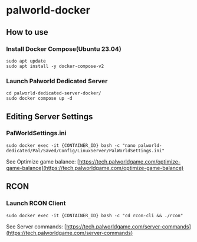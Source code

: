 # palworld-docker

## How to use

### Install Docker Compose(Ubuntu 23.04)
```shell
sudo apt update
sudo apt install -y docker-compose-v2
```

### Launch Palworld Dedicated Server
```shell
cd palworld-dedicated-server-docker/
sudo docker compose up -d
```

## Editing Server Settings

### PalWorldSettings.ini
```
sudo docker exec -it {CONTAINER_ID} bash -c "nano palworld-dedicated/Pal/Saved/Config/LinuxServer/PalWorldSettings.ini"
```
See Optimize game balance: [https://tech.palworldgame.com/optimize-game-balance](https://tech.palworldgame.com/optimize-game-balance)

## RCON

### Launch RCON Client
```
sudo docker exec -it {CONTAINER_ID} bash -c "cd rcon-cli && ./rcon"
```
See Server commands: [https://tech.palworldgame.com/server-commands](https://tech.palworldgame.com/server-commands)

